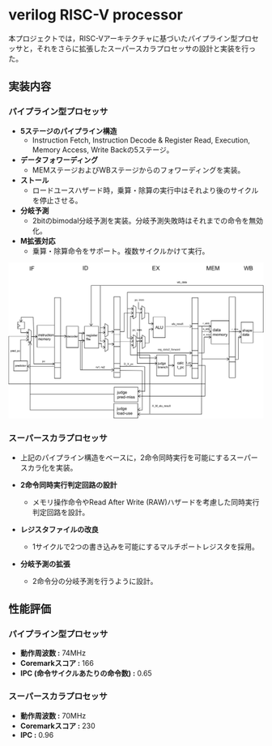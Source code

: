 # verilog RISC-V processor

本プロジェクトでは，RISC-Vアーキテクチャに基づいたパイプライン型プロセッサと，それをさらに拡張したスーパースカラプロセッサの設計と実装を行った。

## 実装内容

### パイプライン型プロセッサ
- **5ステージのパイプライン構造**
  - Instruction Fetch, Instruction Decode & Register Read, Execution, Memory Access, Write Backの5ステージ。
- **データフォワーディング**
  - MEMステージおよびWBステージからのフォワーディングを実装。
- **ストール**
  - ロードユースハザード時，乗算・除算の実行中はそれより後のサイクルを停止させる。
- **分岐予測**
  - 2bitのbimodal分岐予測を実装。分岐予測失敗時はそれまでの命令を無効化。
- **M拡張対応**
  - 乗算・除算命令をサポート。複数サイクルかけて実行。

![パイプラインプロセッサの構造](img/pipeline_processor.jpeg)

### スーパースカラプロセッサ
- 上記のパイプライン構造をベースに，2命令同時実行を可能にするスーパースカラ化を実装。

- **2命令同時実行判定回路の設計**
  - メモリ操作命令やRead After Write (RAW)ハザードを考慮した同時実行判定回路を設計。
- **レジスタファイルの改良**
  - 1サイクルで2つの書き込みを可能にするマルチポートレジスタを採用。
- **分岐予測の拡張**
  - 2命令分の分岐予測を行うように設計。

## 性能評価

### パイプライン型プロセッサ
- **動作周波数 :** 74MHz
- **Coremarkスコア :** 166
- **IPC (命令サイクルあたりの命令数) :** 0.65

### スーパースカラプロセッサ
- **動作周波数 :** 70MHz
- **Coremarkスコア :** 230
- **IPC :** 0.96
